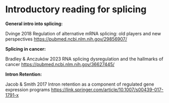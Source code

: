 # Introductory reading for splicing

**General intro into splicing:**

Dvinge 2018 Regulation of alternative mRNA splicing: old players and new perspectives 
https://pubmed.ncbi.nlm.nih.gov/29856907/

**Splicing in cancer:**

Bradley  & Anczuków 2023 RNA splicing dysregulation and the hallmarks of cancer
https://pubmed.ncbi.nlm.nih.gov/36627445/

**Intron Retention:**

Jacob & Smith 2017 Intron retention as a component of regulated gene expression programs
https://link.springer.com/article/10.1007/s00439-017-1791-x
